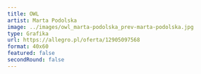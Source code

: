 ```yaml
---
title: OWL
artist: Marta Podolska
image: ../images/owl_marta-podolska_prev-marta-podolska.jpg
type: Grafika
url: https://allegro.pl/oferta/12905097568
format: 40x60
featured: false
secondRound: false
---
```

